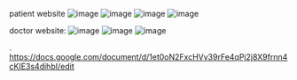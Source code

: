 
patient website
![image](https://user-images.githubusercontent.com/103855389/230755137-8949eca7-f719-48d6-9752-3526509373dd.png)
![image](https://user-images.githubusercontent.com/103855389/230755153-9b9ecc03-b0b2-4276-b23b-7581cc98d5ca.png)
![image](https://user-images.githubusercontent.com/103855389/230755168-af65d2df-b3a2-461c-a2b9-605b13614da2.png)
![image](https://user-images.githubusercontent.com/103855389/230755177-eb52a47e-7481-459d-8047-9c29ec5f4086.png)



doctor website:
![image](https://user-images.githubusercontent.com/103855389/230755182-e804bc07-6078-46f2-b85e-942af6a14929.png)
![image](https://user-images.githubusercontent.com/103855389/230755196-f2e62dbc-0309-4500-8bd7-6b3607fd97ad.png)
![image](https://user-images.githubusercontent.com/103855389/230755205-8d7464d1-8180-4215-a76e-63a26ee18c9a.png)











.
https://docs.google.com/document/d/1et0oN2FxcHVy39rFe4qPj2j8X9frnn4cKIE3s4dihbI/edit
